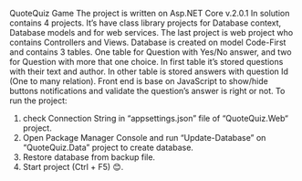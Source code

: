 QuoteQuiz Game
The project is written on Asp.NET Core v.2.0.1
In solution contains 4 projects. It’s have class library projects for Database context, Database models and for web services. The last project is web project who contains Controllers and Views.
Database is created on model Code-First and contains 3 tables. One table for Question with Yes/No answer, and two for Question with more that one choice. In first table it’s stored questions with their text and author. In other table is stored answers with question Id (One to many relation).
Front end is base on JavaScript to show/hide buttons notifications and validate the question’s answer is right or not.
To run the project: 
1.	check Connection String in “appsettings.json” file of “QuoteQuiz.Web“ project.
2.	Open Package Manager Console and run “Update-Database” on “QuoteQuiz.Data” project to create database.
3.	Restore database from backup file.
4.	Start project (Ctrl + F5) 😊.
